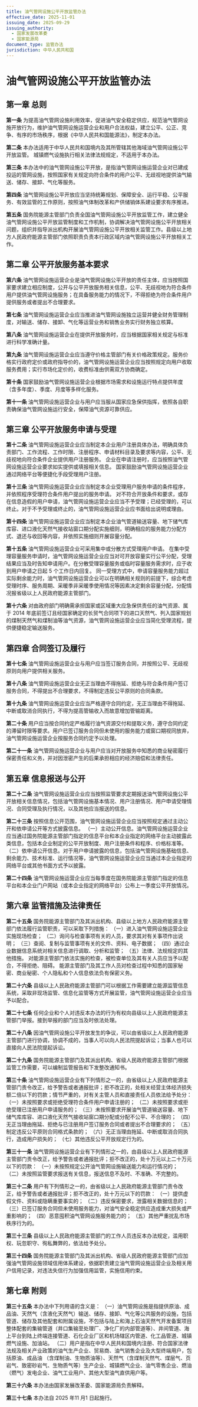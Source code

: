 ```yaml
---
title: 油气管网设施公平开放监管办法
effective_date: 2025-11-01
issuing_date: 2025-09-29
issuing_authority:
  - 国家发展改革委
  - 国家能源局
document_type: 监管办法
jurisdiction: 中华人民共和国
---
```


# 油气管网设施公平开放监管办法

## 第一章 总则

**第一条** 为提高油气管网设施利用效率，促进油气安全稳定供应，规范油气管网设施开放行为，维护油气管网设施运营企业和用户合法权益，建立公平、公正、竞争、有序的市场秩序，根据《中华人民共和国能源法》，制定本办法。

**第二条** 本办法适用于中华人民共和国境内及其所管辖其他海域油气管网设施公平开放监管。
城镇燃气设施执行相关法律法规规定，不适用于本办法。

**第三条** 本办法中的油气管网设施公平开放，是指油气管网设施运营企业对已建成投运的管网设施，按照国家有关规定向符合条件的用户公平、无歧视地提供油气输送、储存、接卸、气化等服务。

**第四条** 油气管网设施公平开放应当坚持统筹规划、保障安全、运行平稳、公平服务、有效监管的工作原则，按照油气体制改革和产供储销体系建设要求有序推进。

**第五条** 国务院能源主管部门负责全国油气管网设施公平开放监管工作，建立健全油气管网设施公平开放监管制度和工作机制，协调解决油气管网设施公平开放相关问题，组织并指导派出机构开展油气管网设施公平开放相关监管工作。县级以上地方人民政府能源主管部门依照职责负责本行政区域内油气管网设施公平开放相关工作。

## 第二章 公平开放服务基本要求

**第六条** 油气管网设施运营企业是油气管网设施公平开放的责任主体，应当按照国家要求建立相应制度，公开与公平开放服务相关信息，公平、无歧视地为符合条件用户提供油气管网设施服务；在具备服务能力的情况下，不得拒绝为符合条件用户提供服务或者提出不合理要求。

**第七条** 油气管网设施运营企业应当推进油气管网设施独立运营并健全财务管理制度，对输送、储存、接卸、气化等运营业务和销售业务实行财务独立核算。

**第八条** 油气管网设施运营企业在提供开放服务时，应当根据国家相关规定与标准进行科学准确计量。

**第九条** 油气管网设施运营企业应当遵守价格主管部门有关价格政策规定。服务价格实行政府定价或政府指导价的，油气管网设施运营企业应当按照规定向用户收取服务费用；实行市场化定价的，收费标准由供需双方协商确定。

**第十条** 国家鼓励油气管网设施运营企业根据市场需求和设施运行特点提供年度（含多年度）、季度、月度等多样化服务。

**第十一条** 油气管网设施运营企业与用户应当服从国家应急保供指挥，依照各自职责确保油气管网设施运行安全，保障油气资源可靠供应。

## 第三章 公平开放服务申请与受理

**第十二条** 油气管网设施运营企业应当制定本企业用户注册具体办法，明确具体负责部门、工作流程、工作时限、注册程序、申请材料目录及要求等内容，公平、无歧视地向符合条件企业提供用户注册服务。
企业在申请注册时，应当按照油气管网设施运营企业要求如实提供或填报相关信息。
国家鼓励油气管网设施运营企业通过网络平台等便捷化手段受理用户注册。

**第十三条** 油气管网设施运营企业应当制定本企业受理用户服务申请的条件程序，并依照程序受理符合条件用户提出的服务申请。
对不符合开放条件和要求，或存在信息造假的用户申请，油气管网设施运营企业应当不予受理；已经受理的，可以终止。对于不予受理或终止的，油气管网设施运营企业应书面给出说明或理由。

**第十四条** 油气管网设施运营企业应当制定本企业油气管道输送容量、地下储气库库容、进口液化天然气接收站窗口期分配实施细则，明确相应的服务能力分配方式、退还与收回等内容，并依照实施细则开展容量分配。

**第十五条** 油气管网设施运营企业可采用集中或分散方式受理用户申请。
在集中受理容量服务申请时，油气管网设施运营企业应当对可开放容量实行公平分配，受理结果应当及时告知申请用户。在分散受理容量服务或临时容量服务需求时，应于收到用户申请之日起 5 个工作日内回复。
同一受理方式中，申请容量服务能力超过实际剩余能力时，油气管网设施运营企业可以在明确相关规则的前提下，综合考虑受理时序、服务周期、采暖季非采暖季使用情况等因素决定剩余容量分配，分配情况报省级以上人民政府能源主管部门。

**第十六条** 对由政府部门明确需承担国家或区域重大应急保供责任的油气资源、属于 2014 年底前签订且经国家确定的长贸气合同项下的进口天然气、列入国家规划的煤制天然气和煤制油等油气资源，油气管网设施运营企业应当简化受理流程，提供便捷稳定输送服务。

## 第四章 合同签订及履行

**第十七条** 油气管网设施运营企业与用户应当签订服务合同，并按照公平、无歧视原则向用户提供相关服务。

**第十八条** 油气管网设施运营企业无正当理由不得拖延、拒绝与符合条件用户签订服务合同，不得提出不合理要求，不得制定违反公平原则的合同条款。

**第十九条** 油气管网设施运营企业应当严格遵守合同约定，无正当理由不得拖延、中断或取消合同执行，不得为提高管输收入而故意增加管输距离。

**第二十条** 用户应当按合同约定严格履行油气资源交付和提取义务，遵守合同约定的滞留时限等要求。用户已签订服务合同但未使用的服务能力或窗口期视同放弃，油气管网设施运营企业按服务合同约定予以处理。

**第二十一条** 油气管网设施运营企业与用户应当对开放服务中知悉的商业秘密履行保密责任和义务，并对因泄密产生的后果承担相应的经济赔偿和法律责任。

## 第五章 信息报送与公开

**第二十二条** 油气管网设施运营企业应当按照监管要求定期报送油气管网设施公平开放相关信息情况，包括油气管网设施基本情况、用户注册情况、用户申请受理情况、合同受理及执行情况，以及其他应当报送的信息。

**第二十三条** 按照信息公开范围，油气管网设施运营企业应当按照规定通过主动公开和依申请公开等方式披露信息。
（一）主动公开信息。油气管网设施运营企业应当通过国务院能源主管部门指定的信息平台和本企业指定的网络平台主动披露此类信息，包括本企业制定的公平开放制度、用户注册条件和程序、价格标准等。
（二）依申请公开信息。对于用户申请披露的信息，包括油气管网设施基础信息、剩余能力、技术标准、运行情况等，油气管网设施运营企业应当通过本企业指定的网络平台或其他书面方式予以披露。

**第二十四条** 油气管网设施运营企业应当每季度在国务院能源主管部门指定的信息平台和本企业门户网站（或本企业指定的网络平台）公布上一季度公平开放情况。

## 第六章 监管措施及法律责任

**第二十五条** 国务院能源主管部门及其派出机构、县级以上地方人民政府能源主管部门依法履行监管职责，可以采取下列措施：
（一）进入油气管网设施运营企业实施现场检查；
（二）询问与检查事项有关的人员，要求其对有关事项作出说明；
（三）查阅、复制与监管事项有关的文件、资料、电子数据；
（四）通过企业数据信息系统对相关信息进行调取、分析和监管；
（五）法律、法规规定的其他措施。
对能源主管部门依法实施的检查，被检查单位及其有关人员应当予以配合，不得拒绝、阻碍。
能源主管部门及其工作人员对检查过程中知悉的国家秘密、商业秘密、个人隐私和个人信息依法负有保密义务。

**第二十六条** 县级以上人民政府能源主管部门可以根据工作需要建立能源监管信息系统，采取非现场监管、信息化监管等方式开展监管，油气管网设施运营企业应当予以配合。

**第二十七条** 任何企业和个人对违反本办法的行为有权向县级以上人民政府能源主管部门举报。接到举报的部门应当及时依法处理。

**第二十八条** 因油气管网设施公平开放发生的争议，可以由省级以上人民政府能源主管部门进行协调，协调不成的，当事人可以向人民法院提起诉讼；当事人也可以直接向人民法院提起诉讼。

**第二十九条** 国务院能源主管部门及其派出机构、省级人民政府能源主管部门根据监管工作需要，可以编制监管报告和下发整改通知书。

**第三十条** 油气管网设施运营企业有下列情形之一的，由省级以上人民政府能源主管部门责令改正，给予警告或者通报批评；拒不改正的，处相关经营主体经济损失额二倍以下的罚款；情节严重的，对有关主管人员和直接责任人员依法给予处分：
（一）未按照要求或拒绝受理符合条件用户申请注册的；
（二）未按照要求或拒绝受理已注册用户申请服务的；
（三）未按照要求开展油气管道输送容量、地下储气库库容、进口液化天然气接收站窗口期分配或分配不公平、不合理的；
（四）无正当理由拖延、拒绝与已注册用户签订服务合同或者提出不合理要求的；
（五）制定违反公平原则合同格式条款的；
（六）无正当理由拖延、中断或取消合同执行，造成用户损失的；
（七）其他违反公平开放规定行为的。

**第三十一条** 油气管网设施运营企业有下列情形之一的，由县级以上人民政府能源主管部门责令改正，给予警告或者通报批评；拒不改正的，处十万元以上二十万元以下的罚款：
（一）未按照规定公开油气管网设施输送能力和运行情况的；
（二）未按照监管要求报送有关信息，报送信息不及时、不准确、不完整的。

**第三十二条** 用户有下列情形之一的，由省级以上人民政府能源主管部门责令改正，给予警告或者通报批评；拒不改正的，处十万元以下的罚款：
（一）提供虚假文件、资料或隐瞒重要事实的；
（二）违反保密要求，泄露相关数据信息的；
（三）已签订服务合同但未使用服务能力，对油气安全稳定供应造成重大损失或严重影响的；
（四）恶意囤积油气管网设施服务能力的；
（五）其他严重扰乱市场秩序行为的。

**第三十三条** 县级以上人民政府能源主管部门的工作人员违反本办法规定，滥用职权、玩忽职守、徇私舞弊的，依法给予处分。

**第三十四条** 国务院能源主管部门及其派出机构、省级人民政府能源主管部门应加强油气管网设施领域信用体系建设，依据职责建立油气管网设施运营企业及相关用户信用记录，对违法失信行为加强信用监管，实施信用约束。

## 第七章 附则

**第三十五条** 本办法中下列用语的含义是：
（一）油气管网设施是指提供原油、成品油、天然气（含液化天然气）输送、储存、接卸、气化等公共服务的设施，包括管道、储存及其他配套和附属设施，不包括与陆上和海上石油天然气开发备案项目整体配套的集输管道（井口集输至处理厂、净化厂的内部管道等）、井间管道、海上平台到陆上终端连接管道、石化企业厂区和机场辖区内管道、化工品管道、城镇燃气设施、加油站。
（二）用户是指在中华人民共和国境内注册、符合国家法律法规及相关产业政策的油气生产企业、贸易商、油气销售企业及大型终端用户，包括原油、成品油 （含煤制油、生物质油等）、天然气（含煤制天然气、煤层气、页岩气、致密砂岩气、生物质气等）生产企业、城镇燃气企业、油气零售企业、燃油（燃气）发电企业、油气工业用户、其他大型油气直供用户等。

**第三十六条** 本办法由国家发展改革委、国家能源局负责解释。

**第三十七条** 本办法自 2025 年11 月1 日起施行。
